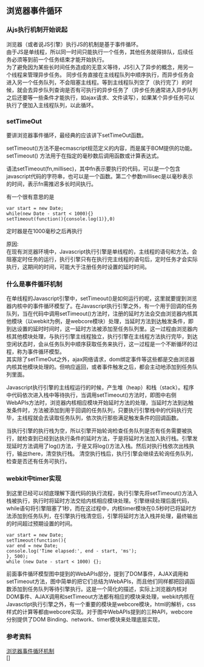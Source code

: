 ## 浏览器事件循环
### 从js执行机制开始说起
浏览器（或者说JS引擎）执行JS的机制是基于事件循环。  
由于JS是单线程，所以同一时间只能执行一个任务，其他任务就得排队，后续任务必须等到前一个任务结束才能开始执行。  
为了避免因为某些长时间任务造成的无意义等待，JS引入了异步的概念，用另一个线程来管理异步任务。
同步任务直接在主线程队列中顺序执行，而异步任务会进入另一个任务队列，不会阻塞主线程。等到主线程队列空了（执行完了）的时候，就会去异步队列查询是否有可执行的异步任务了（异步任务通常进入异步队列之后还要等一些条件才能执行，如ajax请求、文件读写），如果某个异步任务可以执行了便加入主线程队列，以此循环。  


### setTimeOut
要讲浏览器事件循环，最经典的应该讲下setTimeOut函数。  

setTimeout()方法不是ecmascript规范定义的内容，而是属于BOM提供的功能。setTimeout() 方法用于在指定的毫秒数后调用函数或计算表达式。   

语法setTimeout(fn,millisec)，其中fn表示要执行的代码，可以是一个包含javascript代码的字符串，也可以是一个函数。第二个参数millisec是以毫秒表示的时间，表示fn需推迟多长时间执行。  

有一个很有意思的是
```
var start = new Date;
while(new Date - start < 1000){}
setTimeout(function(){console.log(1)},0)
```
定时器是在1000毫秒之后再执行  

原因:  
在现有浏览器环境中，Javascript执行引擎是单线程的，主线程的语句和方法，会阻塞定时任务的运行，执行引擎只有在执行完主线程的语句后，定时任务才会实际执行，这期间的时间，可能大于注册任务时设置的延时时间。   

### 什么是事件循环机制
在单线程的Javascript引擎中，setTimeout()是如何运行的呢，这里就要提到浏览器内核中的事件循环模型了。在Javascript执行引擎之外，有一个用于回调的任务队列，当在代码中调用setTimeout()方法时，注册的延时方法会交由浏览器内核其他模块（以webkit为例，是webcore模块）处理，当延时方法到达触发条件，即到达设置的延时时间时，这一延时方法被添加至任务队列里。这一过程由浏览器内核其他模块处理，与执行引擎主线程独立，执行引擎在主线程方法执行完毕，到达空闲状态时，会从任务队列中顺序获取任务来执行，这一过程是一个不断循环的过程，称为事件循环模型。   
其实除了setTimeOut之外，ajax网络请求，dom绑定事件等这些都是交由浏览器内核其他模块处理的。但响应返回，或者事件触发之后，都会主动地添加到任务队列里面。   

Javascript执行引擎的主线程运行的时候，产生堆（heap）和栈（stack）。程序中代码依次进入栈中等待执行，当调用setTimeout()方法时，即图中右侧WebAPIs方法时，浏览器内核相应模块开始延时方法的处理，当延时方法到达触发条件时，方法被添加到用于回调的任务队列，只要执行引擎栈中的代码执行完毕，主线程就会去读取任务队列，依次执行那些满足触发条件的回调函数。  

当执行引擎的执行栈为空，所以引擎开始轮询检查任务队列是否有任务需要被执行，就检查到已经到达执行条件的延时方法，于是将延时方法加入执行栈。引擎发现延时方法调用了log()方法，于是又将log()方法入栈。然后对执行栈依次出栈执行，输出there，清空执行栈。
清空执行栈后，执行引擎会继续去轮询任务队列，检查是否还有任务可执行。  

### webkit中timer实现
到这里已经可以彻底理解下面代码的执行流程，执行引擎先将setTimeout()方法入栈被执行，执行时将延时方法交给内核相应模块处理。引擎继续处理后面代码，while语句将引擎阻塞了1秒，而在这过程中，内核timer模块在0.5秒时已将延时方法添加到任务队列，在引擎执行栈清空后，引擎将延时方法入栈并处理，最终输出的时间超过预期设置的时间。  
```
var start = new Date;
setTimeout(function(){
var end = new Date;
console.log('Time elapsed:', end - start, 'ms');
}, 500);
while (new Date - start < 1000) {};
```
前面事件循环模型图中提到的WebAPIs部分，提到了DOM事件，AJAX调用和setTimeout方法，图中简单的把它们总结为WebAPIs，而且他们同样都把回调函数添加到任务队列等待引擎执行。这是一个简化的描述，实际上浏览器内核对DOM事件、AJAX调用和setTimeout方法都有相应的模块来处理，webkit内核在Javasctipt执行引擎之外，有一个重要的模块是webcore模块，html的解析，css样式的计算等都由webcore实现。对于图中WebAPIs提到的三种API，webcore分别提供了DOM Binding、network、timer模块来处理底层实现，  
### 参考资料
[浏览器事件循环机制](http://www.alloyteam.com/2015/10/turning-to-javascript-series-from-settimeout-said-the-event-loop-model/#prettyPhoto)  
[]
